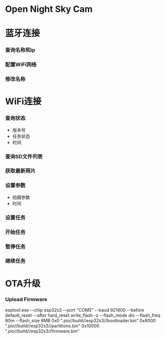 # Open Night Sky Cam
# 蓝牙连接
### 查询名称和ip
### 配置WiFi网络
### 修改名称
# WiFi连接
### 查询状态
 * 版本号
 * 任务状态
 * 时间
### 查询SD文件列表
### 获取最新照片
### 设置参数
 * 拍摄参数
 * 时间
### 设置任务
### 开始任务
### 暂停任务
### 继续任务
# OTA升级

### Upload Firmware
esptool.exe --chip esp32s3 --port "COM5" --baud 921600  --before default_reset --after hard_reset write_flash  -z --flash_mode dio --flash_freq 80m --flash_size 8MB 0x0 ".pio//build//esp32s3//bootloader.bin" 0x8000 ".pio//build//esp32s3//partitions.bin" 0x10000 ".pio//build//esp32s3//firmware.bin"